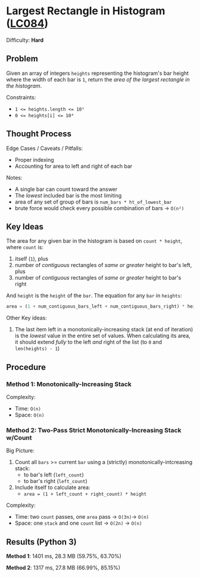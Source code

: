 # Largest Rectangle in Histogram ([LC084](https://leetcode.com/problems/largest-rectangle-in-histogram/))
Difficulty: **Hard**

## Problem

Given an array of integers `heights` representing the histogram's bar height where the width of each bar is `1`, return the *area of the largest rectangle in the histogram*.

Constraints:
- `1 <= heights.length <= 10⁵`
- `0 <= heights[i] <= 10⁴`

## Thought Process

Edge Cases / Caveats / Pitfalls:
- Proper indexing
- Accounting for area to left and right of each bar

Notes:
- A single bar can count toward the answer
- The *lowest* included bar is the most limiting
- area of any set of group of bars is `num_bars * ht_of_lowest_bar`
- brute force would check every possible combination of bars -> `O(n²)`

## Key Ideas
The area for any given bar in the histogram is based on `count * height`, where `count` is:
1. itself (`1`), plus
2. number of *contiguous* rectangles of *same or greater* height to bar's left, plus
3. number of *contiguous* rectangles of *same or greater* height to bar's right

And `height` is the `height` of the `bar`.  The equation for any `bar` in `heights`:
```python
area = (1 + num_contiguous_bars_left + num_contiguous_bars_right) * height
```

Other Key ideas:
1. The last item left in a monotonically-increasing stack (at end of iteration) is the *lowest* value in the entire set of values.  When calculating its area, it should extend *fully* to the left *and* right of the list (to `0` and `len(heights) - 1`)

## Procedure

### Method 1: Monotonically-Increasing Stack

Complexity:
- Time: `O(n)`
- Space: `O(n)`

### Method 2: Two-Pass Strict Monotonically-Increasing Stack w/Count

Big Picture:
1. Count all `bars` >= current `bar` using a (strictly) monotonically-intcreasing stack:
    - to bar's left (`left_count`)
    - to bar's right (`left_count`)
2. Include itself to calculate area:
    - `area = (1 + left_count + right_count) * height`

Complexity:
- Time: two `count` passes, one `area` pass -> `O(3n)`-> `O(n)`
- Space: one `stack` and one `count` list -> `O(2n)` -> `O(n)`

## Results (Python 3)

**Method 1**:  1401 ms, 28.3 MB (59.75%, 63.70%)

**Method 2**:  1317 ms, 27.8 MB (66.99%, 85.15%)
